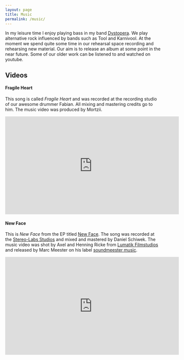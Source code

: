 ```yaml
---
layout: page
title: Music
permalink: /music/
---
```


In my leisure time I enjoy playing bass in my band [Dystopera](https://www.facebook.com/dystoperamusic/). We play alternative rock influenced by bands such as Tool and Karnivool. At the moment we spend quite some time in our rehearsal space recording and rehearsing new material. Our aim is to release an album at some point in the near future. Some of our older work can be listened to and watched on youtube.


## Videos

#### Fragile Heart

This song is called *Fragile Heart* and was recorded at the recording studio of our awesome drummer Fabian. All mixing and mastering credits go to him. The music video was produced by Mortzii.

<iframe width="560" height="315" src="https://www.youtube.com/embed/GyIqwII_Nu8" frameborder="0" allow="accelerometer; autoplay; encrypted-media; gyroscope; picture-in-picture" allowfullscreen></iframe>

#### New Face

This is *New Face* from the EP titled [New Face](https://www.amazon.de/New-Face-Dystopera/dp/B00PE1CDMI). The song was recorded at the [Stereo-Labs Studios](https://de-de.facebook.com/pages/category/Music-Production-Studio/Stereo-Labs-Tonstudio-217979464919507/) and mixed and mastered by Daniel Schiwek. The music video was shot by Axel and Henning Ricke from [Lumatik Filmstudios](https://lumatik.de/) and released by Marc Meester on his label [soundmeester music](https://www.soundmeester.com/).

<iframe width="560" height="315" src="https://www.youtube.com/embed/1mCsmZpdyhE" frameborder="0" allow="accelerometer; autoplay; encrypted-media; gyroscope; picture-in-picture" allowfullscreen></iframe>
